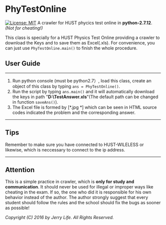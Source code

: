 # PhyTestOnline
[![License: MIT](https://img.shields.io/badge/License-MIT-yellow.svg)](https://opensource.org/licenses/MIT)
A crawler for HUST phycics test online in **python-2.7.12**. _(Not for cheating!)_

This class is specially for a HUST Physics Test Online providing a crawler to download the Keys and to save them as Excel(.xls). For convenience, you can just use `PhyTestOnline.main()` to finish the whole procedure.


## User Guide
--------------

1. Run python console (must be python2.7）, load this class, create an object of this class by typing `ans = PhyTestOnline()`.
2. Run the script by typing `ans.main()`
and it will automatically download the keys in path "**D:\TestAnswer.xls**"(The default path can be changed in function `saveAns()`).
3. The Excel file is formed by [*.jpg *] which can be seen in HTML source codes indicated the problem and the corresponding answer.

--------------

## Tips
Remember to make sure you have connected to HUST-WILELESS or likewise, which is neccessary to connect to the ip address.

---------------

## Attention
This is a simple practice in crawler, which is **only for study and communication**. It should never be used for illegal or improper ways like cheating in the exam. If so, the one who did it is responsible for his own behavior instead of the author. The author strongly suggest that every student should follow the rules and the school should fix the bugs as sooner as possible!
    
*Copyright (C) 2016 by Jerry Life. All Rights Reserved.*
